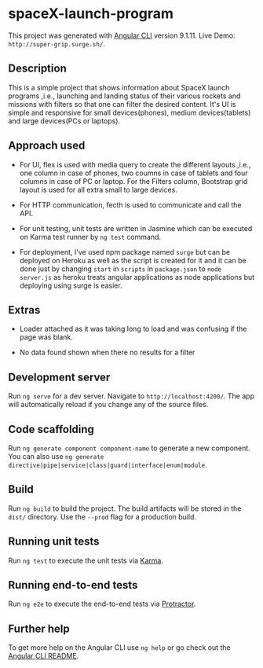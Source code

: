 # spaceX-launch-program

This project was generated with [Angular CLI](https://github.com/angular/angular-cli) version 9.1.11.
Live Demo: `http://super-grip.surge.sh/`.

## Description
This is a simple project that shows information about SpaceX launch programs ,i.e., launching and landing status of their various rockets and missions with filters so that one can filter the desired content. It's UI is simple and responsive for small devices(phones), medium devices(tablets) and large devices(PCs or laptops).

## Approach used
- For UI, flex is used with media query to create the different layouts ,i.e., one column in case of phones, two coumns in case of tablets and four columns in case of PC or laptop. For the Filters column, Bootstrap grid layout is used for all extra small to large devices.

- For HTTP communication, fecth is used to communicate and call the API.

- For unit testing, unit tests are written in Jasmine which can be executed on Karma test runner by `ng test`
command.

- For deployment, I've used npm package named `surge` but can be deployed on Heroku as well as the script is created for it and it can be done just by changing `start` in `scripts` in `package.json` to `node server.js` as heroku treats angular applications as node applications but deploying using surge is easier.


## Extras 
- Loader attached as it was taking long to load and was confusing if the page was blank.

- No data found shown when there no results for a filter

## Development server

Run `ng serve` for a dev server. Navigate to `http://localhost:4200/`. The app will automatically reload if you change any of the source files.

## Code scaffolding

Run `ng generate component component-name` to generate a new component. You can also use `ng generate directive|pipe|service|class|guard|interface|enum|module`.

## Build

Run `ng build` to build the project. The build artifacts will be stored in the `dist/` directory. Use the `--prod` flag for a production build.

## Running unit tests

Run `ng test` to execute the unit tests via [Karma](https://karma-runner.github.io).

## Running end-to-end tests

Run `ng e2e` to execute the end-to-end tests via [Protractor](http://www.protractortest.org/).

## Further help

To get more help on the Angular CLI use `ng help` or go check out the [Angular CLI README](https://github.com/angular/angular-cli/blob/master/README.md).
